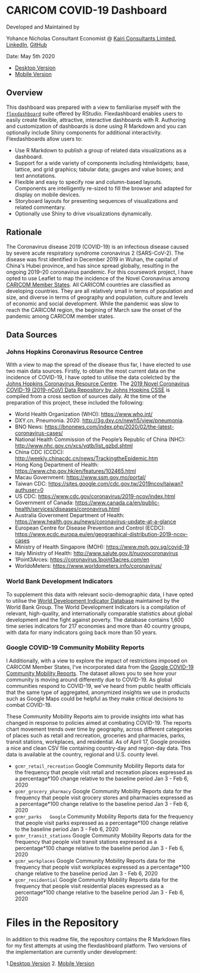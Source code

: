 # CARICOM COVID-19 Dashboard
Developed and Maintained by 

Yohance Nicholas  Consultant Economist @ [Kairi Consultants Limited](https://www.kairi.com),  [LinkedIn](https://www.linkedin.com/in/yohance-nicholas/), [GitHub](https://github.com/yohance-nicholas)

Date: May 5th 2020

- [Desktop Version](https://yohance-nicholas.github.io/caricom_covid19_dashboard/3_caricom_covid19_flexdashboard_V3.html)
- [Mobile Version](https://yohance-nicholas.github.io/caricom_covid19_dashboard/3_caricom_covid19_flexdashboard_V4.html)

## Overview

This dashboard was prepared with a view to familiarise myself with the [`flexdashboard`](https://rmarkdown.rstudio.com/flexdashboard/) suite offered by RStudio. Flexdashboard enables users to easily create flexible, attractive, interactive dashboards with R. Authoring and customization of dashboards is done using R Markdown and you can optionally include Shiny components for additional interactivity. Flexdashboards allow users to:

- Use R Markdown to publish a group of related data visualizations as a dashboard.
- Support for a wide variety of components including htmlwidgets; base, lattice, and grid graphics; tabular data; gauges and value boxes; and text annotations.
- Flexible and easy to specify row and column-based layouts. Components are intelligently re-sized to fill the browser and adapted for display on mobile devices.
- Storyboard layouts for presenting sequences of visualizations and related commentary.
- Optionally use Shiny to drive visualizations dynamically.

## Rationale

The Coronavirus disease 2019 (COVID-19) is an infectious disease caused by severe acute respiratory syndrome coronavirus 2 (SARS-CoV-2). The disease was first identified in December 2019 in Wuhan, the capital of China's Hubei province, and has since spread globally, resulting in the ongoing 2019–20 coronavirus pandemic. For this coursework project, I have opted to use Leaflet to map the incidence of the Novel Coronavirus among [CARICOM Member States](https://caricom.org/member-states-and-associate-members/). All CARICOM countries are classified as developing countries. They are all relatively small in terms of population and size, and diverse in terms of geography and population, culture and levels of economic and social development.  While the pandemic was slow to reach the CARICOM region, the begining of March saw the onset of the pandemic among CARICOM member states. 

## Data Sources

### Johns Hopkins Coronavirus Resource Centree

With a view to map the spread of the disease thus far, I have elected to use two main data sources. Firstly, to obtain the most current data on the incidence of COVID-19, I have opted to utilise the data colelcted by the [Johns Hopkins Coronavirus Resource Centre](https://coronavirus.jhu.edu/). The [2019 Novel Coronavirus COVID-19 (2019-nCoV) Data Repository by Johns Hopkins CSSE](https://github.com/CSSEGISandData/COVID-19) is compiled from a cross section of sources daily. At the time of the preparation of this project, these included the following: 

* World Health Organization (WHO): https://www.who.int/ 
* DXY.cn. Pneumonia. 2020. http://3g.dxy.cn/newh5/view/pneumonia.  
* BNO News: https://bnonews.com/index.php/2020/02/the-latest-coronavirus-cases/  
* National Health Commission of the People’s Republic of China (NHC): 
 http://www.nhc.gov.cn/xcs/yqtb/list_gzbd.shtml 
* China CDC (CCDC): http://weekly.chinacdc.cn/news/TrackingtheEpidemic.htm 
* Hong Kong Department of Health: https://www.chp.gov.hk/en/features/102465.html 
* Macau Government: https://www.ssm.gov.mo/portal/ 
* Taiwan CDC: https://sites.google.com/cdc.gov.tw/2019ncov/taiwan?authuser=0 
* US CDC: https://www.cdc.gov/coronavirus/2019-ncov/index.html 
* Government of Canada: https://www.canada.ca/en/public-health/services/diseases/coronavirus.html 
* Australia Government Department of Health: https://www.health.gov.au/news/coronavirus-update-at-a-glance 
* European Centre for Disease Prevention and Control (ECDC): https://www.ecdc.europa.eu/en/geographical-distribution-2019-ncov-cases 
* Ministry of Health Singapore (MOH): https://www.moh.gov.sg/covid-19
* Italy Ministry of Health: http://www.salute.gov.it/nuovocoronavirus
* 1Point3Arces: https://coronavirus.1point3acres.com/en
* WorldoMeters: https://www.worldometers.info/coronavirus/

### World Bank Development Indicators

To supplement this data with relevant socio-demographic data, I have opted to utilise the [World Development Indicator Database](http://datatopics.worldbank.org/world-development-indicators/) maintained by the World Bank Group. The World Development Indicators is a compilation of relevant, high-quality, and internationally comparable statistics about global development and the fight against poverty. The database contains 1,600 time series indicators for 217 economies and more than 40 country groups, with data for many indicators going back more than 50 years.

### Google COVID-19 Community Mobility Reports
I
Additionally, with a view to explore the impact of restrictions imposed on CARICOM Member States, I've incorporated data from the [Google COVID-19 Community Mobility Reports](https://www.google.com/covid19/mobility/). The dataset allows you to see how your community is moving around differently due to COVID-19. As global communities respond to COVID-19, we've heard from public health officials that the same type of aggregated, anonymized insights we use in products such as Google Maps could be helpful as they make critical decisions to combat COVID-19.

These Community Mobility Reports aim to provide insights into what has changed in response to policies aimed at combating COVID-19. The reports chart movement trends over time by geography, across different categories of places such as retail and recreation, groceries and pharmacies, parks, transit stations, workplaces, and residential. As of April 17, Google provides a nice and clean CSV file containing country-day and region-day data. This data is available at the country, regional and U.S. county level.

- `gcmr_retail_recreation`	Google Community Mobility Reports data for the frequency that people visit retail and recreation places expressed as a percentage*100 change relative to the baseline period Jan 3 - Feb 6, 2020
- `gcmr_grocery_pharmacy`	Google Community Mobility Reports data for the frequency that people visit grocery stores and pharmacies expressed as a percentage*100 change relative to the baseline period Jan 3 - Feb 6, 2020
- `gcmr_parks	Google` Community Mobility Reports data for the frequency that people visit parks expressed as a percentage*100 change relative to the baseline period Jan 3 - Feb 6, 2020
- `gcmr_transit_stations`	Google Community Mobility Reports data for the frequency that people visit transit stations expressed as a percentage*100 change relative to the baseline period Jan 3 - Feb 6, 2020
- `gcmr_workplaces`	Google Community Mobility Reports data for the frequency that people visit workplaces expressed as a percentage*100 change relative to the baseline period Jan 3 - Feb 6, 2020
- `gcmr_residential`	Google Community Mobility Reports data for the frequency that people visit residential places expressed as a percentage*100 change relative to the baseline period Jan 3 - Feb 6, 2020

# Files in the Repository

In addition to this readme file, the repository contains the R Markdown files for my first attempts at using the flexdashboard platform. Two versions of the implementation are currently under development:

1.[Desktop Version](https://yohance-nicholas.github.io/caricom_covid19_dashboard/3_caricom_covid19_flexdashboard_V3.html)
2. [Mobile Version](https://yohance-nicholas.github.io/caricom_covid19_dashboard/3_caricom_covid19_flexdashboard_V4.html)
